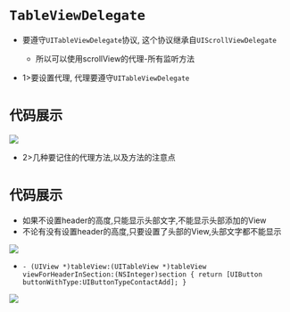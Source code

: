 # `TableViewDelegate`
 - 要遵守`UITableViewDelegate`协议, 这个协议继承自`UIScrollViewDelegate`
    - 所以可以使用scrollView的代理-所有监听方法

- 1>要设置代理, 代理要遵守`UITableViewDelegate`

# `代码展示`

![](file:///Users/apple/Desktop/Library/LibrarypPictures/Snip20160518_3.png)

- 2>几种要记住的代理方法,以及方法的注意点

# `代码展示`
- 如果不设置header的高度,只能显示头部文字,不能显示头部添加的View
- 不论有没有设置header的高度,只要设置了头部的View,头部文字都不能显示

![](file:///Users/apple/Desktop/Library/LibrarypPictures/Snip20160518_5.png)


- `- (UIView *)tableView:(UITableView *)tableView viewForHeaderInSection:(NSInteger)section
{
    return [UIButton buttonWithType:UIButtonTypeContactAdd];
}`

![](file:///Users/apple/Desktop/Library/LibrarypPictures/Snip20160518_6.png)



